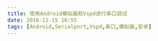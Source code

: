 ```yaml
---
title: 使用Android模拟器和Vspd进行串口调试
date: 2016-11-15 16:55
tags: [Android,Serialport,Vspd,串口,模拟器,安卓]
---
```

